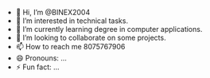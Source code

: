 - 👋 Hi, I’m @BINEX2004
- 👀 I’m interested in technical tasks.
- 🌱 I’m currently learning degree in computer applications.
- 💞️ I’m looking to collaborate on some projects.
- 📫 How to reach me 8075767906
- 😄 Pronouns: ...
- ⚡ Fun fact: ...

<!---
BINEX2004/BINEX2004 is a ✨ special ✨ repository because its `README.md` (this file) appears on your GitHub profile.
You can click the Preview link to take a look at your changes.
--->
